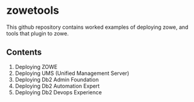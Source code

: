 # zowetools

This github repository contains worked examples of deploying zowe, and tools that plugin to zowe.

## Contents

1. Deploying ZOWE
2. Deploying UMS (Unified Management Server)
3. Deploying Db2 Admin Foundation
4. Deploying Db2 Automation Expert
5. Deploying Db2 Devops Experience



